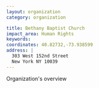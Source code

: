 ```yaml
---
layout: organization
category: organization

title: Bethany Baptist Church
impact_area: Human Rights
keywords: 
coordinates: 40.82732,-73.938599
address: |
  303 West 152nd Street
  New York NY 10039
---
```

Organization's overview
